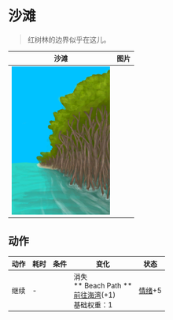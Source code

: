 # 沙滩  
> 红树林的边界似乎在这儿。  
  
  沙滩  |   图片   
 ----  |  ----:   
   |  <img decoding="async" src="Sprite/MangrovesToBeach.png" href="a.md" style="max-width:300px;max-height:300px;">   
  
## 动作  
动作  |  耗时  |  条件  |  变化  |  状态  
----  |  ----  |  ----  |  ----  |  ----  
继续<br>  |  -  |    |  消失<br>** Beach Path **<br>  [前往海湾](Path_MangrovesToBay.md)(+1)<br>基础权重：1<br>  |  [情绪](Morale.md)+5  
